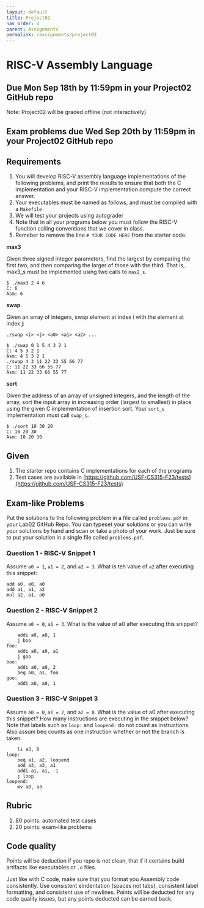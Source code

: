 ```yaml
---
layout: default
title: Project02
nav_order: 4
parent: Assignments
permalink: /assignments/project02
---
```


# RISC-V Assembly Language

## Due Mon Sep 18th by 11:59pm in your Project02 GitHub repo

Note: Project02 will be graded offline (not interactively)

## Exam problems due Wed Sep 20th by 11:59pm in your Project02 GitHub repo

## Requirements

1. You will develop RISC-V assembly language implementations of the following problems, and print the results to ensure that both the C implementation and your RISC-V implementation compute the correct answer.
1. Your executables must be named as follows, and must be compiled with a `Makefile`
1. We will test your projects using autograder
1. Note that in all your programs below you must follow the RISC-V function calling conventions that we cover in class.
1. Remeber to remove the line `# YOUR CODE HERE` from the starter code.


**max3**

Given three signed integer parameters, find the largest by comparing the first two, and then comparing the larger of those with the third. That is, max3_s must be implemented using two calls to `max2_s`.

    $ ./max3 2 4 6
    C: 6
    Asm: 6

**swap**

Given an array of integers, swap element at index i with the element at index j:

    ./swap <i> <j> <a0> <a1> <a2> ...

    $ ./swap 0 1 5 4 3 2 1
    C: 4 5 3 2 1
    Asm: 4 5 3 2 1
    ./swap 4 3 11 22 33 55 66 77
    C: 11 22 33 66 55 77
    Asm: 11 22 33 66 55 77

**sort**

Given the address of an array of unsigned integers, and the length of the array, sort the input array in increasing order (largest to smallest) in place using the given C implementation of insertion sort. Your `sort_s` implementation must call `swap_s`.

    $ ./sort 10 30 20
    C: 10 20 30
    Asm: 10 20 30

## Given

1. The starter repo contains C implementations for each of the programs
1. Test cases are available in [https://github.com/USF-CS315-F23/tests](https://github.com/USF-CS315-F23/tests)

## Exam-like Problems

Put the solutions to the following problem in a file called `problems.pdf` in your Lab02 GitHub Repo. You can typeset your solutions or you can write your solutions by hand and scan or take a photo of your work. Just be sure to put your solution in a single file called `problems.pdf`.

### Question 1 - RISC-V Snippet 1

Assume `a0 = 1`, `a1 = 2`, and `a2 = 3`. What is teh value of `a2` after executing this snippet:

    add a0, a0, a0
    add a1, a1, a2
    mul a2, a1, a0

### Question 2 - RISC-V Snippet 2

Assume `a0 = 0`, `a1 = 3`. What is the value of a0 after executing this snippet?

        addi a0, a0, 1
        j boo
    foo:
        addi a0, a0, a1
        j goo
    boo:
        addi a0, a0, 2
        beq a0, a1, foo
    goo:
        addi a0, a0, 1

### Question 3 - RISC-V Snippet 3

Assume `a0 = 0`, `a1 = 2`, and `a2 = 0`. What is the value of a0 after executing this snippet? How many instructions are executing in the snippet below? Note that labels such as `loop:` and `loopend:` do not count as instructions. Also assum beq counts as one instruction whether or not the branch is taken.

        li a3, 0
    loop:
        beq a1, a2, loopend
        add a3, a3, a1
        addi a1, a1, -1
        j loop
    loopend:
        mv a0, a3

## Rubric

1. 80 points: automated test cases
1. 20 points: exam-like problems

## Code quality

Points will be deduction if you repo is not clean, that if it contains build artifacts like executables or `.o` files.

Just like with C code, make sure that you format you Assembly code consistently. Use consistent eindentation (spaces not tabs), consistent label formatting, and consistent use of newlines. Points will be deducted for any code quality issues, but any points deducted can be earned back.

